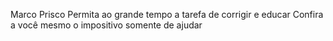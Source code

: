 Marco Prisco
Permita ao grande tempo a tarefa de corrigir e educar
Confira a você mesmo o impositivo somente de ajudar

